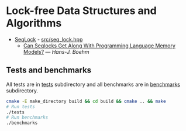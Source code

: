  # Lock-free Data Structures and Algorithms
 - [SeqLock](https://en.wikipedia.org/wiki/Seqlock) - [src/seq_lock.hpp](src/seq_lock.hpp)
    - [Can Seqlocks Get Along With Programming Language Memory Models?](https://web.archive.org/web/20210506174408/https://www.hpl.hp.com/techreports/2012/HPL-2012-68.pdf) — *Hans-J. Boehm*

## Tests and benchmarks
All tests are in [tests](tests/) subdirectory and all benchmarks are in [benchmarks](benchmarks/) subdirectory.
```bash
cmake -E make_directory build && cd build && cmake .. && make
# Run tests
./tests
# Run benchmarks
./benchmarks
```
